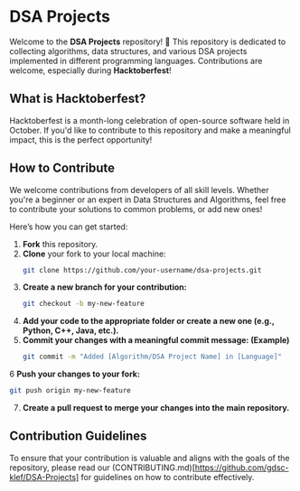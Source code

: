 # DSA Projects

Welcome to the **DSA Projects** repository! 🎉 This repository is dedicated to collecting algorithms, data structures, and various DSA projects implemented in different programming languages. Contributions are welcome, especially during **Hacktoberfest**!

## What is Hacktoberfest?
Hacktoberfest is a month-long celebration of open-source software held in October. If you'd like to contribute to this repository and make a meaningful impact, this is the perfect opportunity!

## How to Contribute
We welcome contributions from developers of all skill levels. Whether you're a beginner or an expert in Data Structures and Algorithms, feel free to contribute your solutions to common problems, or add new ones!

Here’s how you can get started:

1. **Fork** this repository.
2. **Clone** your fork to your local machine:
   ```bash
   git clone https://github.com/your-username/dsa-projects.git
3. **Create a new branch for your contribution:**
   ```bash
   git checkout -b my-new-feature
4. **Add your code to the appropriate folder or create a new one (e.g., Python, C++, Java, etc.).**
5. **Commit your changes with a meaningful commit message: (Example)**
   ```bash
   git commit -m "Added [Algorithm/DSA Project Name] in [Language]"
6 **Push your changes to your fork:**
   ```bash
   git push origin my-new-feature
   ```
7. **Create a pull request to merge your changes into the main repository.**

## Contribution Guidelines
To ensure that your contribution is valuable and aligns with the goals of the repository, please read our (CONTRIBUTING.md)[https://github.com/gdsc-klef/DSA-Projects] for guidelines on how to contribute effectively.

